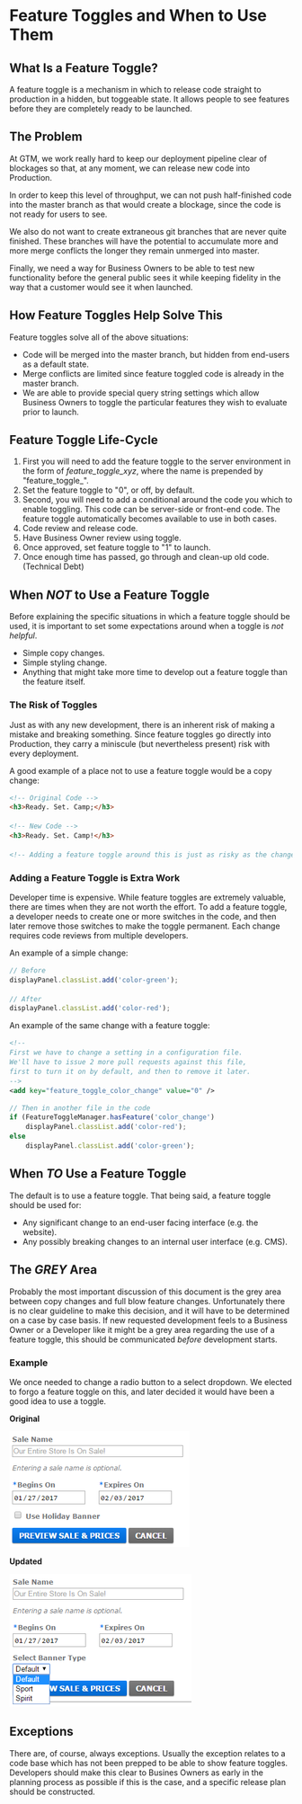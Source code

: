 # Feature Toggles and When to Use Them

## What Is a Feature Toggle?
A feature toggle is a mechanism in which to release code straight to production in a hidden, but toggeable state. It allows people to see features before they are completely ready to be launched.

## The Problem
At GTM, we work really hard to keep our deployment pipeline clear of blockages so that, at any moment, we can release new code into Production.

In order to keep this level of throughput, we can not push half-finished code into the master branch as that would create a blockage, since the code is not ready for users to see.

We also do not want to create extraneous git branches that are never quite finished. These branches will have the potential to accumulate more and more merge conflicts the longer they remain unmerged into master. 

Finally, we need a way for Business Owners to be able to test new functionality before the general public sees it while keeping fidelity in the way that a customer would see it when launched.

## How Feature Toggles Help Solve This
Feature toggles solve all of the above situations:

* Code will be merged into the master branch, but hidden from end-users as a default state.
* Merge conflicts are limited since feature toggled code is already in the master branch.
* We are able to provide special query string settings which allow Business Owners to toggle the particular features they wish to evaluate prior to launch.

## Feature Toggle Life-Cycle
1. First you will need to add the feature toggle to the server environment in the form of _feature_toggle_xyz_, where the name is prepended by "feature_toggle_".
2. Set the feature toggle to "0", or off, by default.
3. Second, you will need to add a conditional around the code you which to enable toggling. This code can be server-side or front-end code. The feature toggle automatically becomes available to use in both cases.
4. Code review and release code.
5. Have Business Owner review using toggle.
6. Once approved, set feature toggle to "1" to launch.
7. Once enough time has passed, go through and clean-up old code. (Technical Debt)

## When _NOT_ to Use a Feature Toggle
Before explaining the specific situations in which a feature toggle should be used, it is important to set some expectations around when a toggle is _not helpful_.
* Simple copy changes.
* Simple styling change.
* Anything that might take more time to develop out a feature toggle than the feature itself.

### The Risk of Toggles
Just as with any new development, there is an inherent risk of making a mistake and breaking something. Since feature toggles go directly into Production, they carry a miniscule (but nevertheless present) risk with every deployment. 

A good example of a place not to use a feature toggle would be a copy change:
```html
<!-- Original Code -->
<h3>Ready. Set. Camp;</h3>

<!-- New Code -->
<h3>Ready. Set. Camp!</h3>

<!-- Adding a feature toggle around this is just as risky as the change itself (i.e. both are low risk) -->
```

### Adding a Feature Toggle is Extra Work
Developer time is expensive. While feature toggles are extremely valuable, there are times when they are not worth the effort. To add a feature toggle, a developer needs to create one or more switches in the code, and then later remove those switches to make the toggle permanent. Each change requires code reviews from multiple developers.

An example of a simple change:
```javascript
// Before
displayPanel.classList.add('color-green');

// After
displayPanel.classList.add('color-red');
```

An example of the same change with a feature toggle:
```xml
<!--
First we have to change a setting in a configuration file.
We'll have to issue 2 more pull requests against this file, 
first to turn it on by default, and then to remove it later.
-->
<add key="feature_toggle_color_change" value="0" />
```
```javascript
// Then in another file in the code
if (FeatureToggleManager.hasFeature('color_change')
	displayPanel.classList.add('color-red');
else
	displayPanel.classList.add('color-green');
```

## When _TO_ Use a Feature Toggle
The default is to use a feature toggle. That being said, a feature toggle should be used for:
* Any significant change to an end-user facing interface (e.g. the website). 
* Any possibly breaking changes to an internal user interface (e.g. CMS).

## The _GREY_ Area
Probably the most important discussion of this document is the grey area between copy changes and full blow feature changes. 
Unfortunately there is no clear guideline to make this decision, and it will have to be determined on a case by case basis. 
If new requested development feels to a Business Owner or a Developer like it might be a grey area regarding the use of a feature toggle, 
this should be communicated _before_ development starts. 

### Example
We once needed to change a radio button to a select dropdown. We elected to forgo a feature toggle on this, and later decided it would have been a good idea to use a toggle.

**Original**

![Original layout](../images/original-team-store-sale.png)

**Updated**

![Updated layout](../images/updated-team-store-sale.png)

## Exceptions
There are, of course, always exceptions. Usually the exception relates to a code base which has not been prepped to be able to show feature toggles. Developers should make this clear to Busines Owners as early in the planning process as possible if this is the case, and a specific release plan should be constructed.